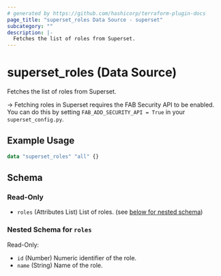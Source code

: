 ```yaml
---
# generated by https://github.com/hashicorp/terraform-plugin-docs
page_title: "superset_roles Data Source - superset"
subcategory: ""
description: |-
  Fetches the list of roles from Superset.
---
```


# superset_roles (Data Source)

Fetches the list of roles from Superset.

-> Fetching roles in Superset requires the FAB Security API to be enabled. You can do this by setting `FAB_ADD_SECURITY_API = True` in your `superset_config.py`.

## Example Usage

```terraform
data "superset_roles" "all" {}
```

<!-- schema generated by tfplugindocs -->
## Schema

### Read-Only

- `roles` (Attributes List) List of roles. (see [below for nested schema](#nestedatt--roles))

<a id="nestedatt--roles"></a>
### Nested Schema for `roles`

Read-Only:

- `id` (Number) Numeric identifier of the role.
- `name` (String) Name of the role.

